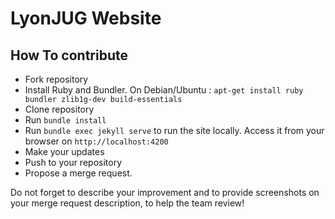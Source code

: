# LyonJUG Website

## How To contribute

* Fork repository
* Install Ruby and Bundler.
On Debian/Ubuntu : `apt-get install ruby bundler zlib1g-dev build-essentials`
* Clone repository
* Run `bundle install`
* Run `bundle exec jekyll serve` to run the site locally. Access it from your browser on `http://localhost:4200` 
* Make your updates
* Push to your repository
* Propose a merge request.

Do not forget to describe your improvement and to provide screenshots on your merge request description, to help the team review!
